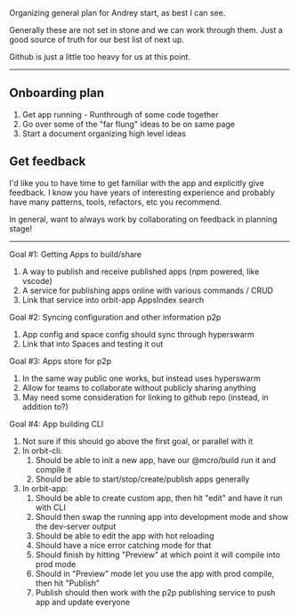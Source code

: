 Organizing general plan for Andrey start, as best I can see.

Generally these are not set in stone and we can work through them. Just a good source of truth for our best list of next up.

Github is just a little too heavy for us at this point.

---

## Onboarding plan

1. Get app running - Runthrough of some code together
2. Go over some of the "far flung" ideas to be on same page
3. Start a document organizing high level ideas

## Get feedback

I'd like you to have time to get familiar with the app and explicitly give feedback. I know you have years of interesting experience and probably have many patterns, tools, refactors, etc you recommend.

In general, want to always work by collaborating on feedback in planning stage!

---

Goal #1: Getting Apps to build/share

1. A way to publish and receive published apps (npm powered, like vscode)
2. A service for publishing apps online with various commands / CRUD
3. Link that service into orbit-app AppsIndex search

Goal #2: Syncing configuration and other information p2p

1. App config and space config should sync through hyperswarm
2. Link that into Spaces and testing it out

Goal #3: Apps store for p2p

1. In the same way public one works, but instead uses hyperswarm
2. Allow for teams to collaborate without publicly sharing anything
3. May need some consideration for linking to github repo (instead, in addition to?)

Goal #4: App building CLI

1. Not sure if this should go above the first goal, or parallel with it
2. In orbit-cli:
   1. Should be able to init a new app, have our @mcro/build run it and compile it
   2. Should be able to start/stop/create/publish apps generally
3. In orbit-app:
   1. Should be able to create custom app, then hit "edit" and have it run with CLI
   2. Should then swap the running app into development mode and show the dev-server output
   3. Should be able to edit the app with hot reloading
   4. Should have a nice error catching mode for that
   5. Should finish by hitting "Preview" at which point it will compile into prod mode
   6. Should in "Preview" mode let you use the app with prod compile, then hit "Publish"
   7. Publish should then work with the p2p publishing service to push app and update everyone
